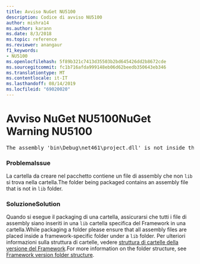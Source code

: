 ```yaml
---
title: Avviso NuGet NU5100
description: Codice di avviso NU5100
author: mishra14
ms.author: karann
ms.date: 8/3/2018
ms.topic: reference
ms.reviewer: anangaur
f1_keywords:
- NU5100
ms.openlocfilehash: 5f89b321c7413d35503b2bd645426dd2b8672cde
ms.sourcegitcommit: fc1b716afda999148eb06d62beedb350643eb346
ms.translationtype: MT
ms.contentlocale: it-IT
ms.lasthandoff: 08/14/2019
ms.locfileid: "69020020"
---
```

# <a name="nuget-warning-nu5100"></a><span data-ttu-id="27848-103">Avviso NuGet NU5100</span><span class="sxs-lookup"><span data-stu-id="27848-103">NuGet Warning NU5100</span></span>
<pre>The assembly 'bin\Debug\net461\project.dll' is not inside the 'lib' folder and hence it won't be added as a reference when the package is installed into a project. Move it into the 'lib' folder if it needs to be referenced.</pre>

### <a name="issue"></a><span data-ttu-id="27848-104">Problema</span><span class="sxs-lookup"><span data-stu-id="27848-104">Issue</span></span>

<span data-ttu-id="27848-105">La cartella da creare nel pacchetto contiene un file di assembly che non `lib` si trova nella cartella.</span><span class="sxs-lookup"><span data-stu-id="27848-105">The folder being packaged contains an assembly file that is not in `lib` folder.</span></span>


### <a name="solution"></a><span data-ttu-id="27848-106">Soluzione</span><span class="sxs-lookup"><span data-stu-id="27848-106">Solution</span></span>

<span data-ttu-id="27848-107">Quando si esegue il packaging di una cartella, assicurarsi che tutti i file di assembly siano inseriti in una `lib` cartella specifica del Framework in una cartella.</span><span class="sxs-lookup"><span data-stu-id="27848-107">While packaging a folder please ensure that all assembly files are placed inside a framework-specific folder under a `lib` folder.</span></span> <span data-ttu-id="27848-108">Per ulteriori informazioni sulla struttura di cartelle, vedere [struttura di cartelle della versione del Framework](../../create-packages/supporting-multiple-target-frameworks.md#framework-version-folder-structure).</span><span class="sxs-lookup"><span data-stu-id="27848-108">For more information on the folder structure, see [Framework version folder structure](../../create-packages/supporting-multiple-target-frameworks.md#framework-version-folder-structure).</span></span>

